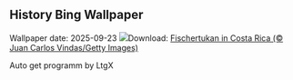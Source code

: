 ## History Bing Wallpaper
Wallpaper date: 2025-09-23
![](https://www.bing.com/th?id=OHR.ToucanForest_DE-DE0467627234_UHD.jpg&w=1000)Download: [Fischertukan in Costa Rica (© Juan Carlos Vindas/Getty Images)](https://www.bing.com/th?id=OHR.ToucanForest_DE-DE0467627234_UHD.jpg)

Auto get programm by LtgX
